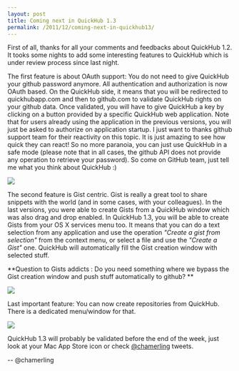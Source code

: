 ```yaml
---
layout: post
title: Coming next in QuickHub 1.3
permalink: /2011/12/coming-next-in-quickhub13/
---
```


First of all, thanks for all your comments and feedbacks about QuickHub 1.2. It tooks some nights to add some interesting features to QuickHub which is under review process since last night.

The first feature is about OAuth support: You do not need to give QuickHub your github password anymore. All authentication and authorization is now OAuth based. On the QuickHub side, it means that you will be redirected to quickhubapp.com and then to github.com to validate QuickHub rights on your github data. Once validated, you will have to give QuickHub a key by clicking on a button provided by a specific QuickHub web application. Note that for users already using the application in the previous versions, you will just be asked to authorize on application startup.
I just want to thanks github support team for their reactivity on this topic. It is just amazing to see how quick they can react! So no more paranoia, you can just use QuickHub in a safe mode (please note that in all cases, the github API does not provide any operation to retrieve your password). So come on GitHub team, just tell me what you think about QuickHub :)

<img src="http://f.cl.ly/items/3C1e2k0x1k3G1k1E071f/quickhub-oauth-first.png"/>

The second feature is Gist centric. Gist is really a great tool to share snippets with the world (and in some cases, with your colleagues). In the last versions, you were able to create Gists from a QuickHub window which was also drag and drop enabled. In QuickHub 1.3, you will be able to create Gists from your OS X services menu too. It means that you can do a text selection from any application and use the operation *"Create a gist from selection"* from the context menu, or select a file and use the *"Create a Gist"* one. QuickHub will automatically fill the Gist creation window with selected stuff.

**Question to Gists addicts : Do you need something where we bypass the Gist creation window and push stuff automatically to github?
**

<img src="http://f.cl.ly/items/0o2Y2L1738451v080429/quickhub-creategistservicemenu.png">

Last important feature: You can now create repositories from QuickHub. There is a dedicated menu/window for that.

<img src="http://f.cl.ly/items/2e2x2S0x2W1J3E2y0L2B/quickhub-repocreate.png"/>

QuickHub 1.3 will probably be validated before the end of the week, just look at your Mac App Store icon or check [@chamerling](http://twitter.com/chamerling) tweets.

-- @chamerling